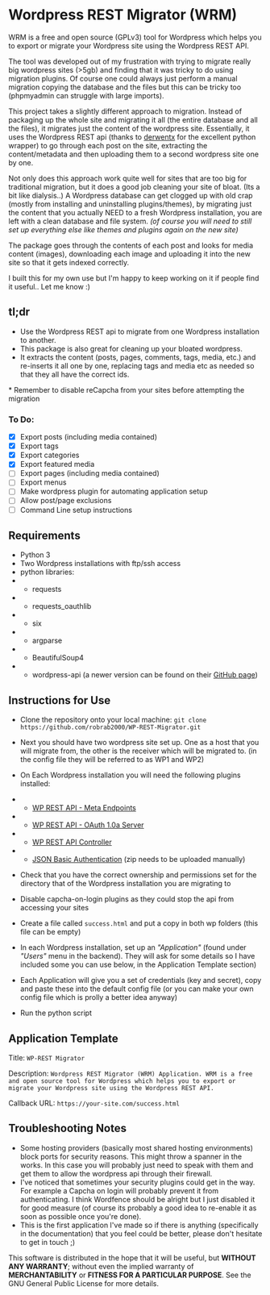 # Wordpress REST Migrator (WRM)

WRM is a free and open source (GPLv3) tool for Wordpress which helps you to export
or migrate your Wordpress site using the Wordpress REST API.

The tool was developed out of my frustration with trying to migrate really big wordpress sites (>5gb) and finding that it was tricky to do using migration plugins. Of course one could always just perform a manual migration copying the database and the files but this can be tricky too (phpmyadmin can struggle with large imports).

This project takes a slightly different approach to migration. Instead of packaging up the whole site and migrating it all (the entire database and all the files), it migrates just the content of the wordpress site. Essentially, it uses the Wordpress REST api (thanks to [derwentx](https://github.com/derwentx/wp-api-python) for the excellent python wrapper) to go through each post on the site, extracting the content/metadata and then uploading them to a second wordpress site one by one. 

Not only does this approach work quite well for sites that are too big for traditional migration, but it does a good job cleaning your site of bloat. (Its a bit like dialysis..) A Wordpress database can get clogged up with old crap (mostly from installing and uninstalling plugins/themes), by migrating just the content that you actually NEED to a fresh Wordpress installation, you are left with a clean database and file system. 
*(of course you will need to still set up everything else like themes and plugins again on the new site)*

The package goes through the contents of each post and looks for media content (images), downloading each image and uploading it into the new site so that it gets indexed correctly. 

I built this for my own use but I'm happy to keep working on it if people find it useful.. Let me know :)

## tl;dr
- Use the Wordpress REST api to migrate from one Wordpress installation to another.
- This package is also great for cleaning up your bloated wordpress.
- It extracts the content (posts, pages, comments, tags, media, etc.) and re-inserts it all one by one, replacing tags and media etc as needed so that they all have the correct ids.

<no-wiki> * </no-wiki>Remember to disable reCapcha from your sites before attempting the migration

### To Do:
- [x] Export posts (including media contained)
- [x] Export tags
- [x] Export categories
- [x] Export featured media
- [ ] Export pages (including media contained)
- [ ] Export menus
- [ ] Make wordpress plugin for automating application setup
- [ ] Allow post/page exclusions
- [ ] Command Line setup instructions

## Requirements
- Python 3
- Two Wordpress installations with ftp/ssh access
- python libraries:
- * requests
- * requests_oauthlib
- * six
- * argparse
- * BeautifulSoup4 
- * wordpress-api (a newer version can be found on their [GitHub page](https://github.com/derwentx/wp-api-python))

## Instructions for Use
- Clone the repository onto your local machine: `git clone https://github.com/robrab2000/WP-REST-Migrator.git`

- Next you should have two wordpress site set up. One as a host that you will migrate from, the other is the receiver which will be migrated to. (in the config file they will be referred to as WP1 and WP2)

- On Each Wordpress installation you will need the following plugins installed:
- - [WP REST API - Meta Endpoints](https://en-gb.wordpress.org/plugins/rest-api-meta-endpoints/)
- - [WP REST API - OAuth 1.0a Server](https://en-gb.wordpress.org/plugins/rest-api-oauth1/)
- - [WP REST API Controller](https://en-gb.wordpress.org/plugins/wp-rest-api-controller/)
- - [JSON Basic Authentication](https://github.com/WP-API/Basic-Auth) (zip needs to be uploaded manually)

- Check that you have the correct ownership and permissions set for the directory that of the Wordpress installation you are migrating to
- Disable capcha-on-login plugins as they could stop the api from accessing your sites
- Create a file called `success.html` and put a copy in both wp folders (this file can be empty)
- In each Wordpress installation, set up an *"Application"* (found under *"Users"* menu in the backend). They will ask for some details so I have included some you can use below, in the Application Template section)
- Each Application will give you a set of credentials (key and secret), copy and paste these into the default config file (or you can make your own config file which is prolly a better idea anyway)

- Run the python script

## Application Template
Title: `WP-REST Migrator`

Description: `Wordpress REST Migrator (WRM) Application.
WRM is a free and open source tool for Wordpress which helps you to export
or migrate your Wordpress site using the Wordpress REST API.`

Callback URL: `https://your-site.com/success.html`

## Troubleshooting Notes
- Some hosting providers (basically most shared hosting environments) block ports for security reasons. This might throw a spanner in the works. In this case you will probably just need to speak with them and get them to allow the wordpress api through their firewall.
- I've noticed that sometimes your security plugins could get in the way. For example a Capcha on login will probably prevent it from authenticating. I think Wordfence should be alright but I just disabled it for good measure (of course its probably a good idea to re-enable it as soon as possible once you're done).
- This is the first application I've made so if there is anything (specifically in the documentation) that you feel could be better, please don't hesitate to get in touch ;)



This software is distributed in the hope that it will be useful, but **WITHOUT ANY WARRANTY**; without even the implied warranty of **MERCHANTABILITY** or **FITNESS FOR A PARTICULAR PURPOSE**.  See the GNU General Public License for more details.


